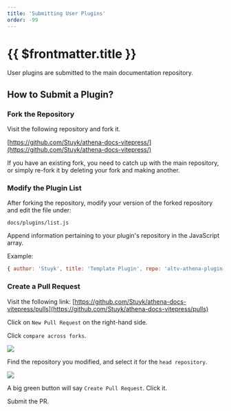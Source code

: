 ```yaml
---
title: 'Submitting User Plugins'
order: -99
---
```


# {{ $frontmatter.title }}

User plugins are submitted to the main documentation repository.

## How to Submit a Plugin?

### Fork the Repository

Visit the following repository and fork it.

[https://github.com/Stuyk/athena-docs-vitepress/](https://github.com/Stuyk/athena-docs-vitepress/)


If you have an existing fork, you need to catch up with the main repository, or simply re-fork it by deleting your fork and making another.


### Modify the Plugin List

After forking the repository, modify your version of the forked repository and edit the file under:

```
docs/plugins/list.js
```

Append information pertaining to your plugin's repository in the JavaScript array.

Example:

```js
{ author: 'Stuyk', title: 'Template Plugin', repo: 'altv-athena-plugin-template', branch: 'main' }
```

### Create a Pull Request

Visit the following link: [https://github.com/Stuyk/athena-docs-vitepress/pulls](https://github.com/Stuyk/athena-docs-vitepress/pulls)

Click on `New Pull Request` on the right-hand side.

Click `compare across forks`.

![](https://i.imgur.com/kA4J9uN.png)

Find the repository you modified, and select it for the `head repository`.

![](https://i.imgur.com/WBcmfLg.png)

A big green button will say `Create Pull Request`. Click it.

Submit the PR.